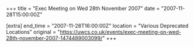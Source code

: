 +++
title = "Exec Meeting on Wed 28th November 2007"
date = "2007-11-28T15:00:00Z"

[extra]
end_time = "2007-11-28T16:00:00Z"
location = "Various Deprecated Locations"
original = "https://uwcs.co.uk/events/exec-meeting-on-wed-28th-november-2007-1474489003099/"
+++



